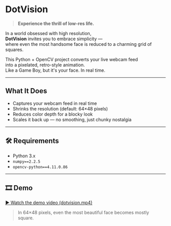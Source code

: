 # DotVision

> **Experience the thrill of low-res life.**

In a world obsessed with high resolution,  
**DotVision** invites you to embrace simplicity —  
where even the most handsome face is reduced to a charming grid of squares.

This Python + OpenCV project converts your live webcam feed  
into a pixelated, retro-style animation.  
Like a Game Boy, but it's your face. In real time.

---

## What It Does

- Captures your webcam feed in real time  
- Shrinks the resolution (default: 64×48 pixels)  
- Reduces color depth for a blocky look  
- Scales it back up — no smoothing, just chunky nostalgia

---

## 🛠 Requirements

- Python 3.x
- `numpy==2.2.5`  
- `opencv-python==4.11.0.86`


---

## 🎞 Demo

[▶ Watch the demo video (dotvision.mp4)](./assets/dotvision.mp4)

> In 64×48 pixels, even the most beautiful face becomes mostly square.